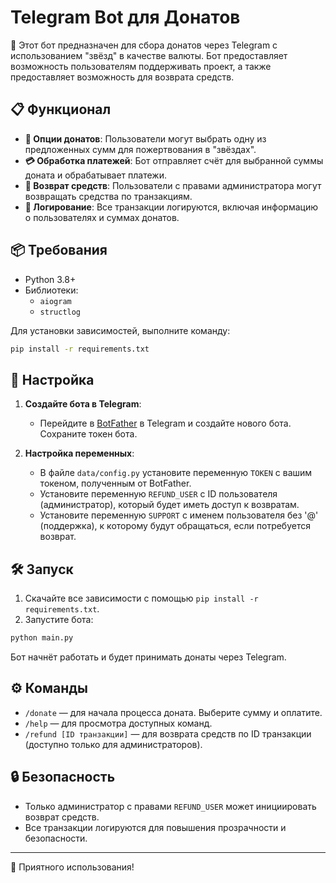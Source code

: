 # Telegram Bot для Донатов

🤖 Этот бот предназначен для сбора донатов через Telegram с использованием "звёзд" в качестве валюты. Бот предоставляет возможность пользователям поддерживать проект, а также предоставляет возможность для возврата средств.

## 📋 Функционал

- **💸 Опции донатов**: Пользователи могут выбрать одну из предложенных сумм для пожертвования в "звёздах".
- **💳 Обработка платежей**: Бот отправляет счёт для выбранной суммы доната и обрабатывает платежи.
- **🔄 Возврат средств**: Пользователи с правами администратора могут возвращать средства по транзакциям.
- **📝 Логирование**: Все транзакции логируются, включая информацию о пользователях и суммах донатов.

## 📦 Требования

- Python 3.8+
- Библиотеки:
  - `aiogram`
  - `structlog`
  
Для установки зависимостей, выполните команду:

```bash
pip install -r requirements.txt
```

## 🔧 Настройка

1. **Создайте бота в Telegram**:
   - Перейдите в [BotFather](https://t.me/BotFather) в Telegram и создайте нового бота. Сохраните токен бота.
  
2. **Настройка переменных**:
   - В файле `data/config.py` установите переменную `TOKEN` с вашим токеном, полученным от BotFather.
   - Установите переменную `REFUND_USER` с ID пользователя (администратор), который будет иметь доступ к возвратам.
   - Установите переменную `SUPPORT` с именем пользователя без '@' (поддержка), к которому будут обращаться, если потребуется возврат.

## 🛠️ Запуск

1. Скачайте все зависимости с помощью `pip install -r requirements.txt`.
2. Запустите бота:

```bash
python main.py
```

Бот начнёт работать и будет принимать донаты через Telegram.

## ⚙️ Команды

- `/donate` — для начала процесса доната. Выберите сумму и оплатите.
- `/help` — для просмотра доступных команд.
- `/refund [ID транзакции]` — для возврата средств по ID транзакции (доступно только для администраторов).

## 🔒 Безопасность

- Только администратор с правами `REFUND_USER` может инициировать возврат средств.
- Все транзакции логируются для повышения прозрачности и безопасности.

---

🚀 Приятного использования!
